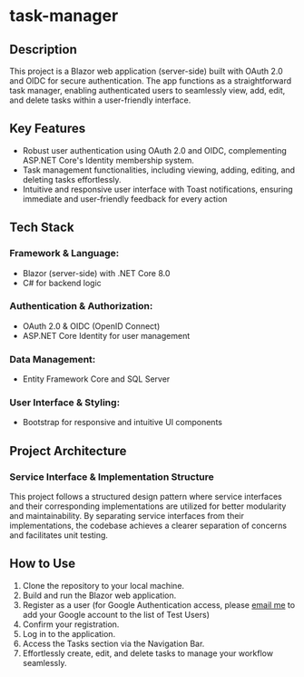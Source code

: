 # task-manager

## Description
This project is a Blazor web application (server-side) built with OAuth 2.0 and OIDC for secure authentication. The app functions as a straightforward task manager, enabling authenticated users to seamlessly view, add, edit, and delete tasks within a user-friendly interface.

## Key Features
* Robust user authentication using OAuth 2.0 and OIDC, complementing ASP.NET Core's Identity membership system.
* Task management functionalities, including viewing, adding, editing, and deleting tasks effortlessly.
* Intuitive and responsive user interface with Toast notifications, ensuring immediate and user-friendly feedback for every action

## Tech Stack
### Framework & Language:
- Blazor (server-side) with .NET Core 8.0
- C# for backend logic
  
### Authentication & Authorization:
- OAuth 2.0 & OIDC (OpenID Connect)
- ASP.NET Core Identity for user management

### Data Management:
- Entity Framework Core and SQL Server

### User Interface & Styling:
- Bootstrap for responsive and intuitive UI components

## Project Architecture
### Service Interface & Implementation Structure
This project follows a structured design pattern where service interfaces and their corresponding implementations are utilized for better modularity and maintainability. By separating service interfaces from their implementations, the codebase achieves a clearer separation of concerns and facilitates unit testing.

## How to Use
1. Clone the repository to your local machine.
2. Build and run the Blazor web application.
3. Register as a user (for Google Authentication access, please [email me](mailto:paludafne@gmail.com) to add your Google account to the list of Test Users)
4. Confirm your registration.
5. Log in to the application.
6. Access the Tasks section via the Navigation Bar.
7. Effortlessly create, edit, and delete tasks to manage your workflow seamlessly.
